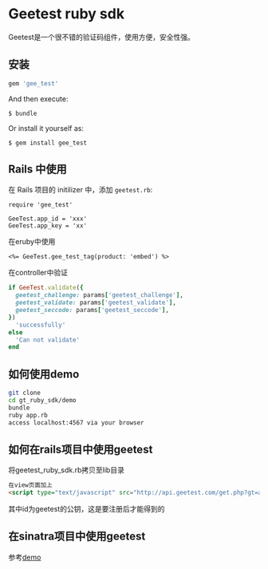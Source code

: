 # Geetest ruby sdk

Geetest是一个很不错的验证码组件，使用方便，安全性强。

## 安装

```ruby
gem 'gee_test'
```

And then execute:

    $ bundle

Or install it yourself as:

    $ gem install gee_test

## Rails 中使用

在 Rails 项目的 initilizer 中，添加 `geetest.rb`:

```
require 'gee_test'

GeeTest.app_id = 'xxx'
GeeTest.app_key = 'xx'
```

在eruby中使用

```eruby
<%= GeeTest.gee_test_tag(product: 'embed') %>
```

在controller中验证
```ruby
if GeeTest.validate({
  geetest_challenge: params['geetest_challenge'],
  geetest_validate: params['geetest_validate'],
  geetest_seccode: params['geetest_seccode'],
})
  'successfully'
else 
  'Can not validate'
end
```

## 如何使用demo

```sh
git clone
cd gt_ruby_sdk/demo
bundle
ruby app.rb
access localhost:4567 via your browser
```

## 如何在rails项目中使用geetest

将geetest_ruby_sdk.rb拷贝至lib目录

```html
在view页面加上
<script type="text/javascript" src="http://api.geetest.com/get.php?gt=app_id"></script>
```

其中id为geetest的公钥，这是要注册后才能得到的

## 在sinatra项目中使用geetest

参考[demo](demo)
